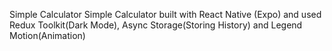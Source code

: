 Simple Calculator
Simple Calculator built with React Native (Expo) and used Redux Toolkit(Dark Mode), Async Storage(Storing History) and Legend Motion(Animation)
